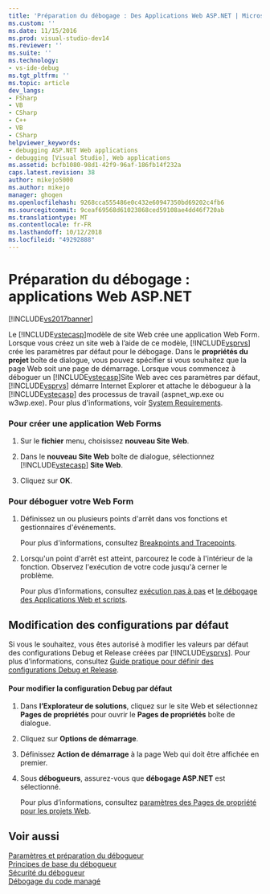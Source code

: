 ```yaml
---
title: 'Préparation du débogage : Des Applications Web ASP.NET | Microsoft Docs'
ms.custom: ''
ms.date: 11/15/2016
ms.prod: visual-studio-dev14
ms.reviewer: ''
ms.suite: ''
ms.technology:
- vs-ide-debug
ms.tgt_pltfrm: ''
ms.topic: article
dev_langs:
- FSharp
- VB
- CSharp
- C++
- VB
- CSharp
helpviewer_keywords:
- debugging ASP.NET Web applications
- debugging [Visual Studio], Web applications
ms.assetid: bcfb1080-98d1-42f9-96af-186fb14f232a
caps.latest.revision: 38
author: mikejo5000
ms.author: mikejo
manager: ghogen
ms.openlocfilehash: 9268cca555486e0c432e60947350bd69202c4fb6
ms.sourcegitcommit: 9ceaf69568d61023868ced59108ae4dd46f720ab
ms.translationtype: MT
ms.contentlocale: fr-FR
ms.lasthandoff: 10/12/2018
ms.locfileid: "49292888"
---
```

# <a name="debugging-preparation-aspnet-web-applications"></a>Préparation du débogage : applications Web ASP.NET
[!INCLUDE[vs2017banner](../includes/vs2017banner.md)]

Le [!INCLUDE[vstecasp](../includes/vstecasp-md.md)]modèle de site Web crée une application Web Form. Lorsque vous créez un site web à l’aide de ce modèle, [!INCLUDE[vsprvs](../includes/vsprvs-md.md)] crée les paramètres par défaut pour le débogage. Dans le **propriétés du projet** boîte de dialogue, vous pouvez spécifier si vous souhaitez que la page Web soit une page de démarrage. Lorsque vous commencez à déboguer un [!INCLUDE[vstecasp](../includes/vstecasp-md.md)]Site Web avec ces paramètres par défaut, [!INCLUDE[vsprvs](../includes/vsprvs-md.md)] démarre Internet Explorer et attache le débogueur à la [!INCLUDE[vstecasp](../includes/vstecasp-md.md)] des processus de travail (aspnet_wp.exe ou w3wp.exe). Pour plus d'informations, voir [System Requirements](../debugger/aspnet-debugging-system-requirements.md).  
  
### <a name="to-create-a-web-forms-application"></a>Pour créer une application Web Forms  
  
1.  Sur le **fichier** menu, choisissez **nouveau Site Web**.  
  
2.  Dans le **nouveau Site Web** boîte de dialogue, sélectionnez [!INCLUDE[vstecasp](../includes/vstecasp-md.md)] **Site Web**.  
  
3.  Cliquez sur **OK**.  
  
### <a name="to-debug-your-web-form"></a>Pour déboguer votre Web Form  
  
1.  Définissez un ou plusieurs points d'arrêt dans vos fonctions et gestionnaires d'événements.  
  
     Pour plus d'informations, consultez [Breakpoints and Tracepoints](http://msdn.microsoft.com/en-us/fe4eedc1-71aa-4928-962f-0912c334d583).  
  
2.  Lorsqu'un point d'arrêt est atteint, parcourez le code à l'intérieur de la fonction. Observez l'exécution de votre code jusqu'à cerner le problème.  
  
     Pour plus d’informations, consultez [exécution pas à pas](http://msdn.microsoft.com/en-us/8791dac9-64d1-4bb9-b59e-8d59af1833f9) et [le débogage des Applications Web et scripts](../debugger/debugging-web-applications-and-script.md).  
  
## <a name="changing-default-configurations"></a>Modification des configurations par défaut  
 Si vous le souhaitez, vous êtes autorisé à modifier les valeurs par défaut des configurations Debug et Release créées par [!INCLUDE[vsprvs](../includes/vsprvs-md.md)]. Pour plus d’informations, consultez [Guide pratique pour définir des configurations Debug et Release](../debugger/how-to-set-debug-and-release-configurations.md).  
  
#### <a name="to-change-the-default-debug-configuration"></a>Pour modifier la configuration Debug par défaut  
  
1.  Dans **l’Explorateur de solutions**, cliquez sur le site Web et sélectionnez **Pages de propriétés** pour ouvrir le **Pages de propriétés** boîte de dialogue.  
  
2.  Cliquez sur **Options de démarrage**.  
  
3.  Définissez **Action de démarrage** à la page Web qui doit être affichée en premier.  
  
4.  Sous **débogueurs**, assurez-vous que **débogage ASP.NET** est sélectionné.  
  
     Pour plus d’informations, consultez [paramètres des Pages de propriété pour les projets Web](../debugger/property-pages-settings-for-web-projects.md).  
  
## <a name="see-also"></a>Voir aussi  
 [Paramètres et préparation du débogueur](../debugger/debugger-settings-and-preparation.md)   
 [Principes de base du débogueur](../debugger/debugger-basics.md)   
 [Sécurité du débogueur](../debugger/debugger-security.md)   
 [Débogage du code managé](../debugger/debugging-managed-code.md)



